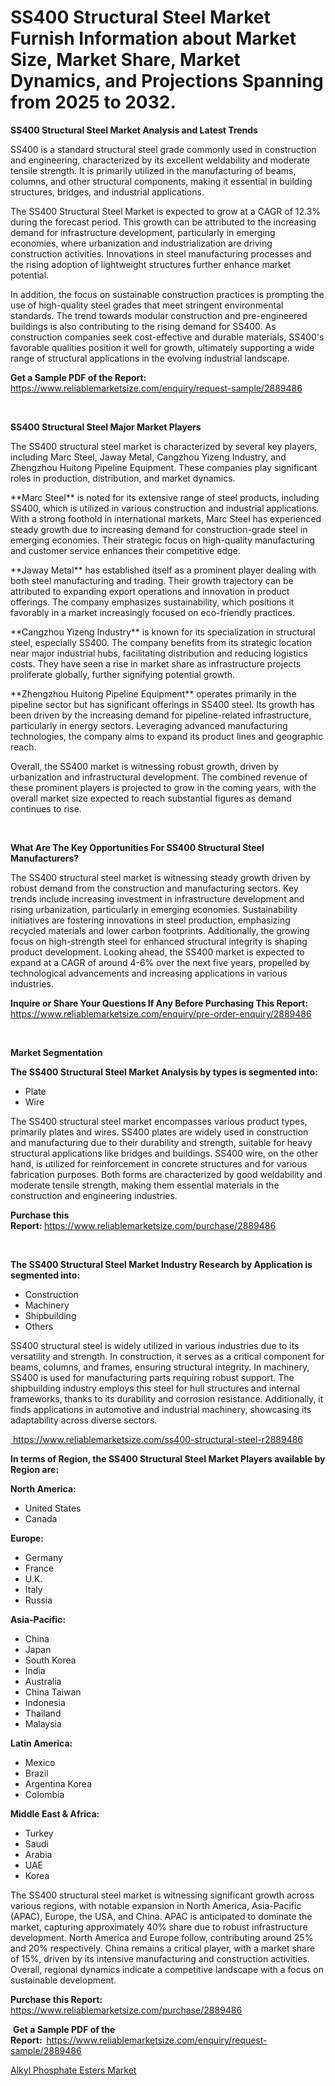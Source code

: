 <p><h1>SS400 Structural Steel Market Furnish Information about Market Size, Market Share, Market Dynamics, and Projections Spanning from 2025 to 2032.</h1></p><p><strong>SS400 Structural Steel Market Analysis and Latest Trends</strong></p>
<p><p>SS400 is a standard structural steel grade commonly used in construction and engineering, characterized by its excellent weldability and moderate tensile strength. It is primarily utilized in the manufacturing of beams, columns, and other structural components, making it essential in building structures, bridges, and industrial applications.</p><p>The SS400 Structural Steel Market is expected to grow at a CAGR of 12.3% during the forecast period. This growth can be attributed to the increasing demand for infrastructure development, particularly in emerging economies, where urbanization and industrialization are driving construction activities. Innovations in steel manufacturing processes and the rising adoption of lightweight structures further enhance market potential. </p><p>In addition, the focus on sustainable construction practices is prompting the use of high-quality steel grades that meet stringent environmental standards. The trend towards modular construction and pre-engineered buildings is also contributing to the rising demand for SS400. As construction companies seek cost-effective and durable materials, SS400's favorable qualities position it well for growth, ultimately supporting a wide range of structural applications in the evolving industrial landscape.</p></p>
<p><strong>Get a Sample PDF of the Report:&nbsp;</strong> <a href="https://www.reliablemarketsize.com/enquiry/request-sample/2889486?utm_campaign=3072&utm_medium=2&utm_source=Github&utm_content=ia&utm_term=14032025&utm_id=ss400-structural-steel">https://www.reliablemarketsize.com/enquiry/request-sample/2889486</a></p>
<p>&nbsp;</p>
<p><strong>SS400 Structural Steel Major Market Players</strong></p>
<p><p>The SS400 structural steel market is characterized by several key players, including Marc Steel, Jaway Metal, Cangzhou Yizeng Industry, and Zhengzhou Huitong Pipeline Equipment. These companies play significant roles in production, distribution, and market dynamics.</p><p>**Marc Steel** is noted for its extensive range of steel products, including SS400, which is utilized in various construction and industrial applications. With a strong foothold in international markets, Marc Steel has experienced steady growth due to increasing demand for construction-grade steel in emerging economies. Their strategic focus on high-quality manufacturing and customer service enhances their competitive edge.</p><p>**Jaway Metal** has established itself as a prominent player dealing with both steel manufacturing and trading. Their growth trajectory can be attributed to expanding export operations and innovation in product offerings. The company emphasizes sustainability, which positions it favorably in a market increasingly focused on eco-friendly practices.</p><p>**Cangzhou Yizeng Industry** is known for its specialization in structural steel, especially SS400. The company benefits from its strategic location near major industrial hubs, facilitating distribution and reducing logistics costs. They have seen a rise in market share as infrastructure projects proliferate globally, further signifying potential growth.</p><p>**Zhengzhou Huitong Pipeline Equipment** operates primarily in the pipeline sector but has significant offerings in SS400 steel. Its growth has been driven by the increasing demand for pipeline-related infrastructure, particularly in energy sectors. Leveraging advanced manufacturing technologies, the company aims to expand its product lines and geographic reach.</p><p>Overall, the SS400 market is witnessing robust growth, driven by urbanization and infrastructural development. The combined revenue of these prominent players is projected to grow in the coming years, with the overall market size expected to reach substantial figures as demand continues to rise.</p></p>
<p>&nbsp;</p>
<p><strong>What Are The Key Opportunities For SS400 Structural Steel Manufacturers?</strong></p>
<p><p>The SS400 structural steel market is witnessing steady growth driven by robust demand from the construction and manufacturing sectors. Key trends include increasing investment in infrastructure development and rising urbanization, particularly in emerging economies. Sustainability initiatives are fostering innovations in steel production, emphasizing recycled materials and lower carbon footprints. Additionally, the growing focus on high-strength steel for enhanced structural integrity is shaping product development. Looking ahead, the SS400 market is expected to expand at a CAGR of around 4-6% over the next five years, propelled by technological advancements and increasing applications in various industries.</p></p>
<p><strong>Inquire or Share Your Questions If Any Before Purchasing This Report:</strong> <a href="https://www.reliablemarketsize.com/enquiry/pre-order-enquiry/2889486?utm_campaign=3072&utm_medium=2&utm_source=Github&utm_content=ia&utm_term=14032025&utm_id=ss400-structural-steel">https://www.reliablemarketsize.com/enquiry/pre-order-enquiry/2889486</a></p>
<p>&nbsp;</p>
<p><strong>Market Segmentation</strong></p>
<p><strong>The SS400 Structural Steel Market Analysis by types is segmented into:</strong></p>
<p><ul><li>Plate</li><li>Wire</li></ul></p>
<p><p>The SS400 structural steel market encompasses various product types, primarily plates and wires. SS400 plates are widely used in construction and manufacturing due to their durability and strength, suitable for heavy structural applications like bridges and buildings. SS400 wire, on the other hand, is utilized for reinforcement in concrete structures and for various fabrication purposes. Both forms are characterized by good weldability and moderate tensile strength, making them essential materials in the construction and engineering industries.</p></p>
<p><strong>Purchase this Report:&nbsp;</strong><a href="https://www.reliablemarketsize.com/purchase/2889486?utm_campaign=3072&utm_medium=2&utm_source=Github&utm_content=ia&utm_term=14032025&utm_id=ss400-structural-steel">https://www.reliablemarketsize.com/purchase/2889486</a></p>
<p>&nbsp;</p>
<p><strong>The SS400 Structural Steel Market Industry Research by Application is segmented into:</strong></p>
<p><ul><li>Construction</li><li>Machinery</li><li>Shipbuilding</li><li>Others</li></ul></p>
<p><p>SS400 structural steel is widely utilized in various industries due to its versatility and strength. In construction, it serves as a critical component for beams, columns, and frames, ensuring structural integrity. In machinery, SS400 is used for manufacturing parts requiring robust support. The shipbuilding industry employs this steel for hull structures and internal frameworks, thanks to its durability and corrosion resistance. Additionally, it finds applications in automotive and industrial machinery, showcasing its adaptability across diverse sectors.</p></p>
<p><a href="https://www.reliablemarketsize.com/ss400-structural-steel-r2889486?utm_campaign=3072&utm_medium=2&utm_source=Github&utm_content=ia&utm_term=14032025&utm_id=ss400-structural-steel">&nbsp;https://www.reliablemarketsize.com/ss400-structural-steel-r2889486</a></p>
<p><strong>In terms of Region, the SS400 Structural Steel Market Players available by Region are:</strong></p>
<p>
    <p> <strong> North America: </strong>
        <ul>
            <li>United States</li>
            <li>Canada</li>
        </ul>
        </p> 
    <p> <strong> Europe: </strong>
        <ul>
            <li>Germany</li>
            <li>France</li>
            <li>U.K.</li>
            <li>Italy</li>
            <li>Russia</li>
        </ul>
        </p> 
    <p> <strong> Asia-Pacific: </strong>
        <ul>
            <li>China</li>
            <li>Japan</li>
            <li>South Korea</li>
            <li>India</li>
            <li>Australia</li>
            <li>China Taiwan</li>
            <li>Indonesia</li>
            <li>Thailand</li>
            <li>Malaysia</li>
        </ul>
        </p> 
    <p> <strong> Latin America: </strong>
        <ul>
            <li>Mexico</li>
            <li>Brazil</li>
            <li>Argentina Korea</li>
            <li>Colombia</li>
        </ul>
        </p> 
    <p> <strong> Middle East & Africa: </strong>
        <ul>
            <li>Turkey</li>
            <li>Saudi</li>
            <li>Arabia</li>
            <li>UAE</li>
            <li>Korea</li>
        </ul>
    </p>
    </p>
<p><p>The SS400 structural steel market is witnessing significant growth across various regions, with notable expansion in North America, Asia-Pacific (APAC), Europe, the USA, and China. APAC is anticipated to dominate the market, capturing approximately 40% share due to robust infrastructure development. North America and Europe follow, contributing around 25% and 20% respectively. China remains a critical player, with a market share of 15%, driven by its intensive manufacturing and construction activities. Overall, regional dynamics indicate a competitive landscape with a focus on sustainable development.</p></p>
<p><strong>Purchase this Report: </strong><a href="https://www.reliablemarketsize.com/purchase/2889486?utm_campaign=3072&utm_medium=2&utm_source=Github&utm_content=ia&utm_term=14032025&utm_id=ss400-structural-steel">https://www.reliablemarketsize.com/purchase/2889486</a></p>
<p>&nbsp;<strong>Get a Sample PDF of the Report:&nbsp;&nbsp;</strong><a href="https://www.reliablemarketsize.com/enquiry/request-sample/2889486?utm_campaign=3072&utm_medium=2&utm_source=Github&utm_content=ia&utm_term=14032025&utm_id=ss400-structural-steel">https://www.reliablemarketsize.com/enquiry/request-sample/2889486</a></p>
<p><strong></strong></p>
<p><p><a href="https://github.com/briandahm87/Market-Research-Report-List-1/blob/main/alkyl-phosphate-esters-market.md?utm_campaign=3072&utm_medium=2&utm_source=Github&utm_content=ia&utm_term=14032025&utm_id=ss400-structural-steel">Alkyl Phosphate Esters Market</a></p></p>